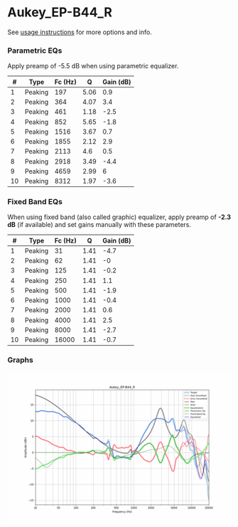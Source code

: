 # Aukey_EP-B44_R
See [usage instructions](https://github.com/jaakkopasanen/AutoEq#usage) for more options and info.

### Parametric EQs
Apply preamp of -5.5 dB when using parametric equalizer.

|   # | Type    |   Fc (Hz) |    Q |   Gain (dB) |
|-----|---------|-----------|------|-------------|
|   1 | Peaking |       197 | 5.06 |         0.9 |
|   2 | Peaking |       364 | 4.07 |         3.4 |
|   3 | Peaking |       461 | 1.18 |        -2.5 |
|   4 | Peaking |       852 | 5.65 |        -1.8 |
|   5 | Peaking |      1516 | 3.67 |         0.7 |
|   6 | Peaking |      1855 | 2.12 |         2.9 |
|   7 | Peaking |      2113 | 4.6  |         0.5 |
|   8 | Peaking |      2918 | 3.49 |        -4.4 |
|   9 | Peaking |      4659 | 2.99 |         6   |
|  10 | Peaking |      8312 | 1.97 |        -3.6 |

### Fixed Band EQs
When using fixed band (also called graphic) equalizer, apply preamp of **-2.3 dB** (if available) and set gains manually with these parameters.

|   # | Type    |   Fc (Hz) |    Q |   Gain (dB) |
|-----|---------|-----------|------|-------------|
|   1 | Peaking |        31 | 1.41 |        -4.7 |
|   2 | Peaking |        62 | 1.41 |        -0   |
|   3 | Peaking |       125 | 1.41 |        -0.2 |
|   4 | Peaking |       250 | 1.41 |         1.1 |
|   5 | Peaking |       500 | 1.41 |        -1.9 |
|   6 | Peaking |      1000 | 1.41 |        -0.4 |
|   7 | Peaking |      2000 | 1.41 |         0.6 |
|   8 | Peaking |      4000 | 1.41 |         2.5 |
|   9 | Peaking |      8000 | 1.41 |        -2.7 |
|  10 | Peaking |     16000 | 1.41 |        -0.7 |

### Graphs
![](./Aukey_EP-B44_R.png)
